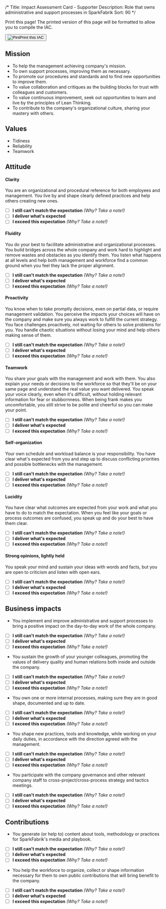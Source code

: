 /*
Title: Impact Assessment Card - Supporter
Description: Role that owns administrative and support processes in SparkFabrik
Sort: 90
*/
<span class='no-print'>
  <div class="row justify-content align-items-center">
    <div class="col mb-3 mb-lg-0">
      <p class="quote font-italic">Print this page! The printed version of this page will be formatted to allow you to compile the IAC.</p>
    </div>
    <div class="col-lg-auto">
      <button class='btn btn--print' type="button" onclick="window.print();"><img class="icon-print" src="/images/icon_print.svg" alt="Pint">Print this IAC</button>
    </div>
  </div>

## Mission

* To help the management achieving company's mission.
* To own support processes, improving them as necessary.
* To promote our procedures and standards and to find new opportunities to improve them.
* To value collaboration and critiques as the building blocks for trust with colleagues and customers.
* To value continuous improvement, seek out opportunities to learn and live by the principles of Lean Thinking.
* To contribute to the company's organizational culture, sharing your mastery with others.

## Values

* Tidiness
* Reliability
* Teamwork

</span>

## Attitude

#### Clarity

You are an organizational and procedural reference for both employees and management. You live by and shape clearly defined practices and help others creating new ones.

<span class='score only-print'>

- [ ] **I still can't match the expectation** _(Why? Take a note!)_
- [ ] **I deliver what's expected**
- [ ] **I exceed this expectation** _(Why? Take a note!)_

</span>

#### Fluidity

You do your best to facilitate administrative and organizational processes. You build bridges across the whole company and work hard to highlight and remove wastes and obstacles as you identify them. You listen what happens at all levels and help both management and workforce find a common ground when you feel they lack the proper alignment.

<span class='score only-print'>

- [ ] **I still can't match the expectation** _(Why? Take a note!)_
- [ ] **I deliver what's expected**
- [ ] **I exceed this expectation** _(Why? Take a note!)_

</span>

#### Proactivity

You know when to take promptly decisions, even on partial data, or require management validation. You perceive the impacts your choices will have on the company and make sure you always work to fulfill the current strategy. You face challenges proactively, not waiting for others to solve problems for you. You handle chaotic situations without losing your mind and help others making sense of them.

<span class='score only-print'>

- [ ] **I still can't match the expectation** _(Why? Take a note!)_
- [ ] **I deliver what's expected**
- [ ] **I exceed this expectation** _(Why? Take a note!)_

</span>

#### Teamwork

You share your goals with the management and work with them. You also explain your needs or decisions to the workforce so that they'll be on your same page and understand the real value you want delivered. You speak your voice clearly, even when it's difficult, without holding relevant information for fear or stubbornness. When being frank makes you uncomfortable, you still strive to be polite and cheerful so you can make your point.

<span class='score only-print'>

- [ ] **I still can't match the expectation** _(Why? Take a note!)_
- [ ] **I deliver what's expected**
- [ ] **I exceed this expectation** _(Why? Take a note!)_

</span>

#### Self-organization

Your own schedule and workload balance is your responsibility. You have clear what's expected from you and step up to discuss conflicting priorities and possible bottlenecks with the management.

<span class='score only-print'>

- [ ] **I still can't match the expectation** _(Why? Take a note!)_
- [ ] **I deliver what's expected**
- [ ] **I exceed this expectation** _(Why? Take a note!)_

</span>

#### Lucidity

You have clear what outcomes are expected from your work and what you have to do to match the expectation. When you feel like your goals or process outcomes are confused, you speak up and do your best to have them clear.

<span class='score only-print'>

- [ ] **I still can't match the expectation** _(Why? Take a note!)_
- [ ] **I deliver what's expected**
- [ ] **I exceed this expectation** _(Why? Take a note!)_

</span>

#### Strong opinions, lightly held

You speak your mind and sustain your ideas with words and facts, but you are open to criticism and listen with open ears.

<span class='score only-print'>

- [ ] **I still can't match the expectation** _(Why? Take a note!)_
- [ ] **I deliver what's expected**
- [ ] **I exceed this expectation** _(Why? Take a note!)_

</span>

## Business impacts

* You implement and improve administrative and support processes to bring a positive impact on the day-to-day work of the whole company.

<span class='score only-print'>

- [ ] **I still can't match the expectation** _(Why? Take a note!)_
- [ ] **I deliver what's expected**
- [ ] **I exceed this expectation** _(Why? Take a note!)_

</span>

* You sustain the growth of your younger colleagues, promoting the values of delivery quality and human relations both inside and outside the company.

<span class='score only-print'>

- [ ] **I still can't match the expectation** _(Why? Take a note!)_
- [ ] **I deliver what's expected**
- [ ] **I exceed this expectation** _(Why? Take a note!)_

</span>

* You own one or more internal processes, making sure they are in good shape, documented and up to date.

<span class='score only-print'>

- [ ] **I still can't match the expectation** _(Why? Take a note!)_
- [ ] **I deliver what's expected**
- [ ] **I exceed this expectation** _(Why? Take a note!)_

</span>

* You shape new practices, tools and knowledge, while working on your daily duties, in accordance with the direction agreed with the management.

<span class='score only-print'>

- [ ] **I still can't match the expectation** _(Why? Take a note!)_
- [ ] **I deliver what's expected**
- [ ] **I exceed this expectation** _(Why? Take a note!)_

</span>

* You participate with the company governance and other relevant company staff to cross-project/cross-process strategy and tactics meetings.

<span class='score only-print'>

- [ ] **I still can't match the expectation** _(Why? Take a note!)_
- [ ] **I deliver what's expected**
- [ ] **I exceed this expectation** _(Why? Take a note!)_

</span>



## Contributions

* You generate (or help to) content about tools, methodology or practices for SparkFabrik's media and playbook.

<span class='score only-print'>

- [ ] **I still can't match the expectation** _(Why? Take a note!)_
- [ ] **I deliver what's expected**
- [ ] **I exceed this expectation** _(Why? Take a note!)_

</span>

* You help the workforce to organize, collect or shape information necessary for them to own public contributions that will bring benefit to the company.

<span class='score only-print'>

- [ ] **I still can't match the expectation** _(Why? Take a note!)_
- [ ] **I deliver what's expected**
- [ ] **I exceed this expectation** _(Why? Take a note!)_

</span>
